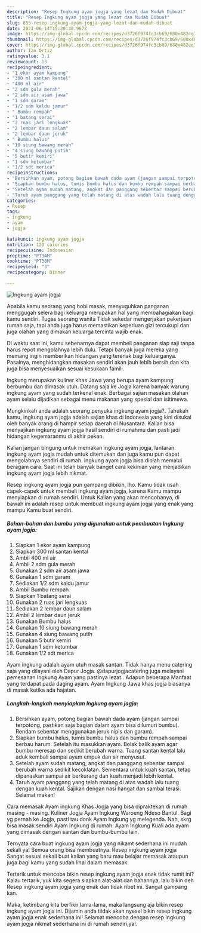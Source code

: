 ```yaml
---
description: "Resep Ingkung ayam jogja yang lezat dan Mudah Dibuat"
title: "Resep Ingkung ayam jogja yang lezat dan Mudah Dibuat"
slug: 855-resep-ingkung-ayam-jogja-yang-lezat-dan-mudah-dibuat
date: 2021-06-14T15:20:30.967Z
image: https://img-global.cpcdn.com/recipes/d3726f974fc3cb69/680x482cq70/ingkung-ayam-jogja-foto-resep-utama.jpg
thumbnail: https://img-global.cpcdn.com/recipes/d3726f974fc3cb69/680x482cq70/ingkung-ayam-jogja-foto-resep-utama.jpg
cover: https://img-global.cpcdn.com/recipes/d3726f974fc3cb69/680x482cq70/ingkung-ayam-jogja-foto-resep-utama.jpg
author: Ian Ortiz
ratingvalue: 3.1
reviewcount: 13
recipeingredient:
- "1 ekor ayam kampung"
- "300 ml santan kental"
- "400 ml air"
- "2 sdm gula merah"
- "2 sdm air asam jawa"
- "1 sdm garam"
- "1/2 sdm kaldu jamur"
- " Bumbu rempah"
- "1 batang serai"
- "2 ruas jari lengkuas"
- "2 lembar daun salam"
- "2 lembar daun jeruk"
- " Bumbu halus"
- "10 siung bawang merah"
- "4 siung bawang putih"
- "5 butir kemiri"
- "1 sdm ketumbar"
- "1/2 sdt merica"
recipeinstructions:
- "Bersihkan ayam, potong bagian bawah dada ayam (jangan sampai terpotong, pastikan saja bagian dalam ayam bisa dilumuri bumbu). Rendam sebentar menggunakan jeruk nipis dan garam)."
- "Siapkan bumbu halus, tumis bumbu halus dan bumbu rempah sampai berbau harum. Setelah itu masukkan ayam. Bolak balik ayam agar bumbu meresap dan sedikit berubah warna. Tuang santan kental lalu aduk kembali sampai ayam empuk dan air menyusut."
- "Setelah ayam sudah matang, angkat dan panggang sebentar sampai berubah warna sedikit kecoklatan. Sementara untuk kuah santan, tetap dipanaskan sampai air berkurang dan kuah menjadi lebih kental."
- "Taruh ayam panggang yang telah matang di atas wadah lalu tuang dengan kuah kental. Sajikan dengan nasi hangat dan sambal terasi. Selamat makan!"
categories:
- Resep
tags:
- ingkung
- ayam
- jogja

katakunci: ingkung ayam jogja 
nutrition: 120 calories
recipecuisine: Indonesian
preptime: "PT34M"
cooktime: "PT38M"
recipeyield: "3"
recipecategory: Dinner

---
```



![Ingkung ayam jogja](https://img-global.cpcdn.com/recipes/d3726f974fc3cb69/680x482cq70/ingkung-ayam-jogja-foto-resep-utama.jpg)

Apabila kamu seorang yang hobi masak, menyuguhkan panganan menggugah selera bagi keluarga merupakan hal yang membahagiakan bagi kamu sendiri. Tugas seorang  wanita Tidak sekedar mengerjakan pekerjaan rumah saja, tapi anda juga harus memastikan keperluan gizi tercukupi dan juga olahan yang dimakan keluarga tercinta wajib enak.

Di waktu  saat ini, kamu sebenarnya dapat membeli panganan siap saji tanpa harus repot mengolahnya lebih dulu. Tetapi banyak juga mereka yang memang ingin memberikan hidangan yang terenak bagi keluarganya. Pasalnya, menghidangkan masakan sendiri akan jauh lebih bersih dan kita juga bisa menyesuaikan sesuai kesukaan famili. 

Ingkung merupakan kuliner khas Jawa yang berupa ayam kampung berbumbu dan dimasak utuh. Datang saja ke Jogja karena banyak warung ingkung ayam yang sudah terkenal enak. Berbagai sajian masakan olahan ayam selalu dijadikan sebagai menu makanan yang spesial dan isitimewa.

Mungkinkah anda adalah seorang penyuka ingkung ayam jogja?. Tahukah kamu, ingkung ayam jogja adalah sajian khas di Indonesia yang kini disukai oleh banyak orang di hampir setiap daerah di Nusantara. Kalian bisa menyajikan ingkung ayam jogja hasil sendiri di rumahmu dan pasti jadi hidangan kegemaranmu di akhir pekan.

Kalian jangan bingung untuk memakan ingkung ayam jogja, lantaran ingkung ayam jogja mudah untuk ditemukan dan juga kamu pun dapat mengolahnya sendiri di rumah. ingkung ayam jogja bisa diolah memalui beragam cara. Saat ini telah banyak banget cara kekinian yang menjadikan ingkung ayam jogja lebih nikmat.

Resep ingkung ayam jogja pun gampang dibikin, lho. Kamu tidak usah capek-capek untuk membeli ingkung ayam jogja, karena Kamu mampu menyiapkan di rumah sendiri. Untuk Kalian yang akan mencobanya, di bawah ini adalah resep untuk membuat ingkung ayam jogja yang enak yang mampu Kamu buat sendiri.

<!--inarticleads1-->

##### Bahan-bahan dan bumbu yang digunakan untuk pembuatan Ingkung ayam jogja:

1. Siapkan 1 ekor ayam kampung
1. Siapkan 300 ml santan kental
1. Ambil 400 ml air
1. Ambil 2 sdm gula merah
1. Gunakan 2 sdm air asam jawa
1. Gunakan 1 sdm garam
1. Sediakan 1/2 sdm kaldu jamur
1. Ambil  Bumbu rempah
1. Siapkan 1 batang serai
1. Gunakan 2 ruas jari lengkuas
1. Sediakan 2 lembar daun salam
1. Ambil 2 lembar daun jeruk
1. Gunakan  Bumbu halus
1. Gunakan 10 siung bawang merah
1. Gunakan 4 siung bawang putih
1. Gunakan 5 butir kemiri
1. Gunakan 1 sdm ketumbar
1. Gunakan 1/2 sdt merica


Ayam ingkung adalah ayam utuh masak santan. Tidak hanya menu catering saja yang dilayani oleh Dapur Jogja. @dapurjogjacatering juga melayani pemesanan Ingkung Ayam yang pastinya lezat.. Adapun beberapa Manfaat yang terdapat pada daging ayam. Ayam Ingkung Jawa khas jogja biasanya di masak ketika ada hajatan. 

<!--inarticleads2-->

##### Langkah-langkah menyiapkan Ingkung ayam jogja:

1. Bersihkan ayam, potong bagian bawah dada ayam (jangan sampai terpotong, pastikan saja bagian dalam ayam bisa dilumuri bumbu). Rendam sebentar menggunakan jeruk nipis dan garam).
1. Siapkan bumbu halus, tumis bumbu halus dan bumbu rempah sampai berbau harum. Setelah itu masukkan ayam. Bolak balik ayam agar bumbu meresap dan sedikit berubah warna. Tuang santan kental lalu aduk kembali sampai ayam empuk dan air menyusut.
1. Setelah ayam sudah matang, angkat dan panggang sebentar sampai berubah warna sedikit kecoklatan. Sementara untuk kuah santan, tetap dipanaskan sampai air berkurang dan kuah menjadi lebih kental.
1. Taruh ayam panggang yang telah matang di atas wadah lalu tuang dengan kuah kental. Sajikan dengan nasi hangat dan sambal terasi. Selamat makan!


Cara memasak Ayam ingkung Khas Jogja yang bisa dipraktekan di rumah masing - masing. Kuliner Jogja Ayam Ingkung Waroeng Ndeso Bantul. Bagi yg pernah ke Jogja, pasti tau donk Ayam Ingkung yg melegenda. Nah, skrg bisa masak sendiri Ayam Ingkung di rumah. Ayam Ingkung Kuali ada ayam yang dimasak dengan santan dan bumbu-bumbu lain. 

Ternyata cara buat ingkung ayam jogja yang nikamt sederhana ini mudah sekali ya! Semua orang bisa membuatnya. Resep ingkung ayam jogja Sangat sesuai sekali buat kalian yang baru mau belajar memasak ataupun juga bagi kamu yang sudah lihai dalam memasak.

Tertarik untuk mencoba bikin resep ingkung ayam jogja enak tidak rumit ini? Kalau tertarik, yuk kita segera siapkan alat-alat dan bahannya, lalu bikin deh Resep ingkung ayam jogja yang enak dan tidak ribet ini. Sangat gampang kan. 

Maka, ketimbang kita berfikir lama-lama, maka langsung aja bikin resep ingkung ayam jogja ini. Dijamin anda tiidak akan nyesel bikin resep ingkung ayam jogja enak sederhana ini! Selamat mencoba dengan resep ingkung ayam jogja nikmat sederhana ini di rumah sendiri,ya!.

